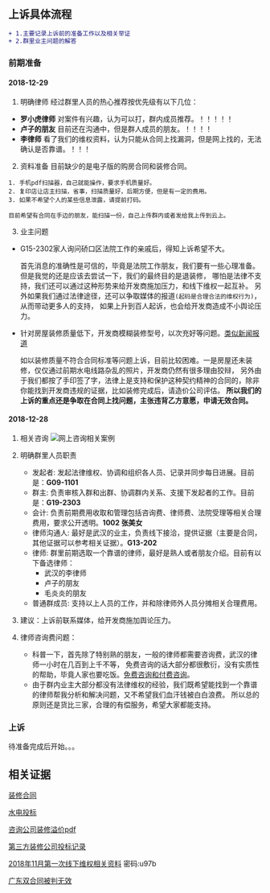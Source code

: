 ## 上诉具体流程
```diff
+ 1.主要记录上诉前的准备工作以及相关举证
+ 2.群里业主问题的解答
```

### 前期准备
#### 2018-12-29
1. 明确律师
  经过群里人员的热心推荐按优先级有以下几位：
  * **罗小虎律师**  对案件有兴趣，认为可以打，群内成员推荐。！！！！！
  * **卢子的朋友**  目前还在沟通中，但是群人成员的朋友。！！！！
  * **李律师**  看了我们的维权资料，认为只能从合同上找漏洞，但是网上找的，无法确认是否靠谱。！！！

2. 资料准备
  目前缺少的是电子版的购房合同和装修合同。
  ```
  1. 手机pdf扫描器，自己就能操作，要求手机质量好。
  2. 复印店让店主扫描，省事，扫描质量好，后期方便，但是有一定的费用。
  3. 如果不希望个人的某些信息泄露，请提前打码。
  
  目前希望有合同在手边的朋友，能扫描一份，自己上传群内或者发给我上传到云上。
  ```
  
3. 业主问题
  * G15-2302家人询问硚口区法院工作的亲戚后，得知上诉希望不大。
  
    首先消息的准确性是可信的，毕竟是法院工作朋友，我们要有一些心理准备。
    但是我觉的还是应该去尝试一下，我们的最终目的是退装修，
    哪怕是法律不支持，我们还可以通过这种形势来给开发商施加压力，和线下维权一起互补。
    另外如果我们通过法律途径，还可以争取媒体的报道`(起码是合理合法的维权行为)`，从而带动更多人的支持，
    如果上升到百人起诉，也会给开发商造成不小舆论压力。
    
  * 针对房屋装修质量低下，开发商模糊装修型号，以次充好等问题。[类似新闻报道](https://m.sohu.com/a/276793261_249652/?pvid=000115_3w_a)
  
    如以装修质量不符合合同标准等问题上诉，目前比较困难。一是房屋还未装修，仅仅通过前期水电线路杂乱的照片，开发商仍然有很多理由狡辩，
    另外由于我们都按了手印签了字，法律上是支持和保护这种契约精神的合同的，除非你能找到开发商违规的证据，比如装修完成后，请造价公司评估。
    **所以我们的上诉的重点还是争取在合同上找问题，主张违背乙方意愿，申请无效合同。**

#### 2018-12-28
1. 相关咨询 
  ![网上咨询相关案例](http://image.limhu.com/WX20181228-151417@2x.png)

2. 明确群里人员职责
   * 发起者: 发起法律维权、协调和组织各人员、记录并同步每日进展。目前是：**G09-1101**
   * 群主: 负责审核入群和出群、协调群内关系、支援下发起者的工作。目前是：**G19-2303**
   * 会计: 负责前期费用收取和管理包括咨询费、律师费、法院受理等相关合理费用，要求公开透明。**1002 张美女**
   * 律师沟通人: 最好是武汉的业主，负责线下接洽，提供证据（主要是合同，其他证据可以参考相关证据）。**G13-202**
   * 律师: 群里前期选取一个靠谱的律师，最好是熟人或者朋友介绍。目前有以下备选律师：
        * 武汉的李律师
        * 卢子的朋友
        * 毛炎炎的朋友
   * 普通群成员: 支持以上人员的工作，并和除律师外人员分摊相关合理费用。
   
3. 建议：上诉前联系媒体，给开发商施加舆论压力。

4. 律师咨询费问题：
   * 科普一下，首先除了特别熟的朋友，一般的律师都需要咨询费，武汉的律师一小时在几百到上千不等，
   免费咨询的话大部分都很敷衍，没有实质性的帮助，毕竟人家也要吃饭。[免费咨询和付费咨询](http://www.sohu.com/a/272641555_178923)。
   * 由于群内业主大部分都没有法律维权的经验，我们既希望能找到一个靠谱的律师帮我分析和解决问题，又不希望我们血汗钱被白白浪费。
   所以总的原则还是货比三家，合理的有偿服务，希望大家都能支持。
   
   

### 上诉
待准备完成后开始。。。


## 相关证据
[装修合同](http://image.limhu.com/%E6%8B%9B%E5%95%86%E4%B8%9C%E5%9F%8E%E5%8D%8E%E5%BA%9C%E7%B2%BE%E8%A3%85%E4%BF%AE%E5%90%88%E5%90%8C.pdf)

[水电投标](http://www.cscec5b3.com/show.asp?id=17658)

[咨询公司装修溢价pdf](http://image.limhu.com/%E6%98%93%E5%B1%852017%E6%8B%9B%E5%95%86%E4%B8%9C%E5%9F%8E%E5%8D%8E%E5%BA%9C%E9%A1%B9%E7%9B%AE_%E6%8A%95%E6%A0%87%E6%8A%A5%E5%91%8A.pdf)

[第三方装修公司投标记录](http://image.limhu.com/WechatIMG107.png)

[2018年11月第一次线下维权相关资料](https://pan.baidu.com/s/1liBsG_u_fi_MvZq9XxIeiQ) 密码:u97b

[广东双合同被判无效](http://house.people.com.cn/n1/2018/1102/c164220-30378945.html)
